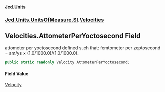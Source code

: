 #### [Jcd.Units](index.md 'index')

### [Jcd.Units.UnitsOfMeasure.SI](Jcd.Units.UnitsOfMeasure.SI.md 'Jcd.Units.UnitsOfMeasure.SI').[Velocities](Velocities.md 'Jcd.Units.UnitsOfMeasure.SI.Velocities')

## Velocities.AttometerPerYoctosecond Field

attometer per yoctosecond defined such that: femtometer per zeptosecond = am/ys × (1.0/1000.0)/(1.0/1000.0).

```csharp
public static readonly Velocity AttometerPerYoctosecond;
```

#### Field Value

[Velocity](Velocity.md 'Jcd.Units.UnitTypes.Velocity')